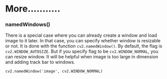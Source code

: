 # More...........
 
### namedWindows()

There is a special case where you can already create a window and load image to it later.
In that case, you can specify whether window is resizable or not.
It is done with the function ```cv2.namedWindow()```. By default, the flag is ```cv2.WINDOW_AUTOSIZE```.
But if you specify flag to be ```cv2.WINDOW_NORMAL```, you can resize window.
It will be helpful when image is too large in dimension and adding track bar to windows.

```cv2.namedWindow('image', cv2.WINDOW_NORMAL)```
